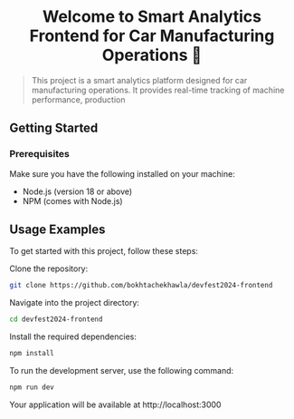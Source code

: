 <h1 align="center">Welcome to Smart Analytics Frontend for Car Manufacturing Operations 👋</h1>

> This project is a smart analytics platform designed for car manufacturing operations. It provides real-time tracking of machine performance, production

## Getting Started

### Prerequisites

Make sure you have the following installed on your machine:

- Node.js (version 18 or above)
- NPM (comes with Node.js)
  

## Usage Examples
To get started with this project, follow these steps:

Clone the repository:

```sh
git clone https://github.com/bokhtachekhawla/devfest2024-frontend
```

Navigate into the project directory:

```sh
cd devfest2024-frontend
```

Install the required dependencies:

```sh
npm install
```
To run the development server, use the following command:

```sh
npm run dev 
```

Your application will be available at http://localhost:3000



